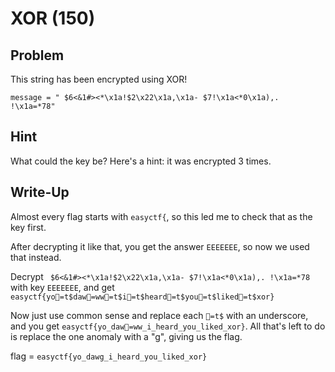 # XOR (150)

## Problem

This string has been encrypted using XOR!

`message = " $6<&1#><*\x1a!$2\x22\x1a,\x1a- $7!\x1a<*0\x1a),. !\x1a=*78"`

## Hint

What could the key be? Here's a hint: it was encrypted 3 times.

## Write-Up

Almost every flag starts with `easyctf{`, so this led me to check that as the key first.

After decrypting it like that, you get the answer `EEEEEEE`, so now we used that instead.

Decrypt ` $6<&1#><*\x1a!$2\x22\x1a,\x1a- $7!\x1a<*0\x1a),. !\x1a=*78` with key `EEEEEEE`, and get `easyctf{yo=t$daw=ww=t$i=t$heard=t$you=t$liked=t$xor}`

Now just use common sense and replace each `=t$` with an underscore, and you get `easyctf{yo_daw=ww_i_heard_you_liked_xor}`.
All that's left to do is replace the one anomaly with a "g", giving us the flag.

flag = `easyctf{yo_dawg_i_heard_you_liked_xor}`